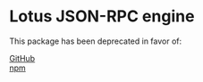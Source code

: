 # Lotus JSON-RPC engine

This package has been deprecated in favor of:

[GitHub](https://github.com/glifio/modules/tree/primary/packages/filecoin-rpc-client)<br />
[npm](https://www.npmjs.com/package/@glif/filecoin-rpc-client)
